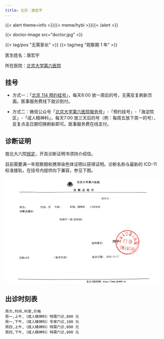 ```yaml
---
title: 北京｜唐宏宇
---
```


{{< alert theme=info >}}{{< meme/hybl >}}{{< /alert >}}

{{< doctor-image src="doctor.jpg" >}}

{{< tag/pos "无需家长" >}}
{{< tag/neg "观察期 1 年" >}}

医生姓名：唐宏宇

所在医院：[北京大学第六医院](https://amap.com/place/B000A2EF2C)

## 挂号

- 方式一：「[北京 114 预约挂号](weixin://beijing114guahao)」，每天8:00 放一周后的号，无需反复刷新页面。医事服务费线下就诊到付。

- 方式二：微信公众号「[北京大学第六医院服务号](weixin://gh_bf1aa0cd6f4b)」-「预约挂号」-「海淀院区」-「成人精神科」，每天7:00 放三天后的号（例：每周五放下周一的号），反复点击日期切换刷新即可。医事服务费在线支付。

## 诊断证明

按北大六院[规定](https://www.pkuh6.cn/Html/News/Articles/2521.html)，开具诊断证明书须持介绍信。

目前需要满一年观察期和携带染色体证明以获得证明。诊断名称与最新的 ICD-11 标准接轨，在括号内提供向下兼容，参见下图。

![证明](proof.jpg)

## 出诊时刻表

```csv
周次,时间,科室,价格
周一,上午,（成人精神科）特需门诊,800 元
周一,下午,（成人精神科）专家门诊,100 元
周四,上午,（成人精神科）特需门诊,800 元
周四,下午,（成人精神科）特需门诊,800 元
```
